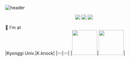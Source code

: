 
![header](https://capsule-render.vercel.app/api?type=waving&color=auto&height=300&section=header&text=Hi%20there!&fontSize=70&animation=fadeIn&fontAlignY=38&descAlignY=51&descAlign=62)

<div align="center">
<a href="https://www.instagram.com/kyh_0312" target="_blank"><img src="https://img.shields.io/badge/Instagram-E4405F?style=flat-square&logo=Instagram&logoColor=white"/></a>
<a href="https://kwon99.me/" target="_blank"><img src="https://img.shields.io/badge/WhoamI-00A98F?style=flat-square&logo=About.me&logoColor=white"/></a>
<a href="https://blog.kwon99.me/" target="_blank"><img src="https://img.shields.io/badge/Blog-FF5722?style=flat-square&logo=Blogger&logoColor=white"/></a>
</div>

📌 I'm at  
|Kyonggi Univ.|K.knock|
|:-:|:-:|
|[<img width="80px" src="https://user-images.githubusercontent.com/44149738/137625672-76ef3a21-60ab-4bd3-87f0-69bd07d3ff50.png">](http://www.kyonggi.ac.kr/KyonggiUp.kgu)|[<img width="80px" src="https://user-images.githubusercontent.com/44149738/137625577-e5c0f841-5f1b-404e-a744-c43a6aec5512.png">](https://kknock.org)|
